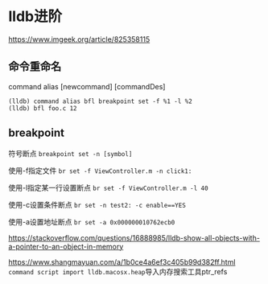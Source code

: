 # lldb进阶
https://www.imgeek.org/article/825358115

## 命令重命名
command alias [newcommand] [commandDes]
```
(lldb) command alias bfl breakpoint set -f %1 -l %2
(lldb) bfl foo.c 12
```

## breakpoint
符号断点
`breakpoint set -n [symbol]`

使用-f指定文件
`br set -f ViewController.m -n click1:`

使用-l指定某一行设置断点
`br set -f ViewController.m -l 40`

使用-c设置条件断点
`br set -n test2: -c enable==YES`

使用-a设置地址断点
`br set -a 0x000000010762ecb0`

https://stackoverflow.com/questions/16888985/lldb-show-all-objects-with-a-pointer-to-an-object-in-memory

https://www.shangmayuan.com/a/1b0ce4a6ef3c405b99d382ff.html
`command script import lldb.macosx.heap`导入内存搜索工具ptr_refs